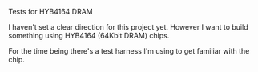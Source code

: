 
Tests for HYB4164 DRAM

I haven't set a clear direction for this project yet. However I want to build something using HYB4164 (64Kbit DRAM) chips.

For the time being there's a test harness I'm using to get familiar with the chip.
